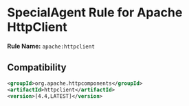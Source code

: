 # SpecialAgent Rule for Apache HttpClient

**Rule Name:** `apache:httpclient`

## Compatibility

```xml
<groupId>org.apache.httpcomponents</groupId>
<artifactId>httpclient</artifactId>
<version>[4.4,LATEST]</version>
```